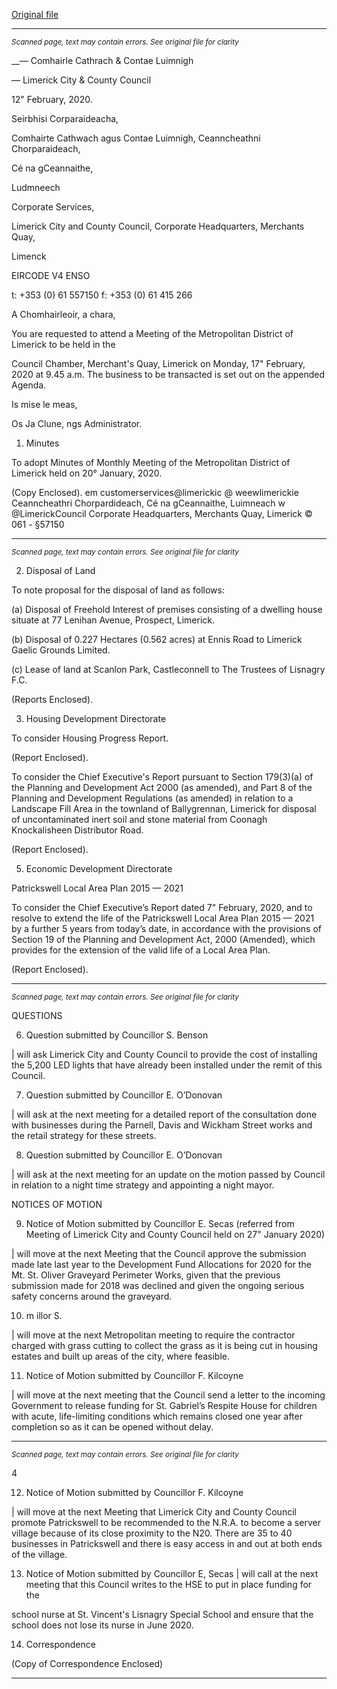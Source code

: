 [Original file](https://www.limerick.ie/sites/default/files/media/documents/2020-02/00-agenda-17th-february-2020.pdf)

---
*<small>Scanned page, text may contain errors. See original file for clarity</small>*  

__— Comhairle Cathrach
& Contae Luimnigh

— Limerick City
& County Council

12" February, 2020.

Seirbhisi Corparaideacha,

Comhairte Cathwach agus Contae Luimnigh,
Ceanncheathni Chorparaideach,

Cé na gCeannaithe,

Ludmneech

Corporate Services,

Limerick City and County Council,
Corporate Headquarters,
Merchants Quay,

Limenck

EIRCODE V4 ENSO

t: +353 (0) 61 557150
f: +353 (0) 61 415 266

A Chomhairleoir, a chara,

You are requested to attend a Meeting of the Metropolitan District of Limerick to be held in the

Council Chamber, Merchant's Quay, Limerick on Monday, 17" February, 2020 at 9.45 a.m. The
business to be transacted is set out on the appended Agenda.

Is mise le meas,

Os
Ja Clune,
ngs Administrator.

1. Minutes

To adopt Minutes of Monthly Meeting of the Metropolitan District of Limerick held on 20°
January, 2020.

(Copy Enclosed).
em customerservices@limerickic
@ weewlimerickie
Ceanncheathri Chorpardideach, Cé na gCeannaithe, Luimneach w @LimerickCouncil
Corporate Headquarters, Merchants Quay, Limerick © 061 - §57150


---
*<small>Scanned page, text may contain errors. See original file for clarity</small>*  

2. Disposal of Land

To note proposal for the disposal of land as follows:

(a) Disposal of Freehold Interest of premises consisting of a dwelling house situate at 77
Lenihan Avenue, Prospect, Limerick.

(b) Disposal of 0.227 Hectares (0.562 acres) at Ennis Road to Limerick Gaelic Grounds Limited.

(c) Lease of land at Scanlon Park, Castleconnell to The Trustees of Lisnagry F.C.

(Reports Enclosed).

3. Housing Development Directorate

To consider Housing Progress Report.

(Report Enclosed).

To consider the Chief Executive's Report pursuant to Section 179(3)(a) of the Planning and
Development Act 2000 (as amended), and Part 8 of the Planning and Development Regulations
(as amended) in relation to a Landscape Fill Area in the townland of Ballygrennan, Limerick for
disposal of uncontaminated inert soil and stone material from Coonagh Knockalisheen Distributor
Road.

(Report Enclosed).

5. Economic Development Directorate

Patrickswell Local Area Plan 2015 — 2021

To consider the Chief Executive’s Report dated 7" February, 2020, and to resolve to extend the
life of the Patrickswell Local Area Plan 2015 — 2021 by a further 5 years from today’s date, in
accordance with the provisions of Section 19 of the Planning and Development Act, 2000
(Amended), which provides for the extension of the valid life of a Local Area Plan.

(Report Enclosed).


---
*<small>Scanned page, text may contain errors. See original file for clarity</small>*  

QUESTIONS

6. Question submitted by Councillor S. Benson

| will ask Limerick City and County Council to provide the cost of installing the 5,200 LED lights that
have already been installed under the remit of this Council.

7. Question submitted by Councillor E. O’Donovan

| will ask at the next meeting for a detailed report of the consultation done with businesses during
the Parnell, Davis and Wickham Street works and the retail strategy for these streets.

8. Question submitted by Councillor E. O’Donovan

| will ask at the next meeting for an update on the motion passed by Council in relation to a night
time strategy and appointing a night mayor.

NOTICES OF MOTION

9. Notice of Motion submitted by Councillor E. Secas (referred from Meeting of Limerick
City and County Council held on 27" January 2020)

| will move at the next Meeting that the Council approve the submission made late last year to
the Development Fund Allocations for 2020 for the Mt. St. Oliver Graveyard Perimeter Works,
given that the previous submission made for 2018 was declined and given the ongoing serious
safety concerns around the graveyard.

10. m illor S.

| will move at the next Metropolitan meeting to require the contractor charged with grass cutting
to collect the grass as it is being cut in housing estates and built up areas of the city, where
feasible.

11. Notice of Motion submitted by Councillor F. Kilcoyne

| will move at the next meeting that the Council send a letter to the incoming Government to
release funding for St. Gabriel’s Respite House for children with acute, life-limiting conditions
which remains closed one year after completion so as it can be opened without delay.


---
*<small>Scanned page, text may contain errors. See original file for clarity</small>*  

4

12. Notice of Motion submitted by Councillor F. Kilcoyne

| will move at the next Meeting that Limerick City and County Council promote Patrickswell to be
recommended to the N.R.A. to become a server village because of its close proximity to the N20.
There are 35 to 40 businesses in Patrickswell and there is easy access in and out at both ends of
the village.

13. Notice of Motion submitted by Councillor E, Secas
| will call at the next meeting that this Council writes to the HSE to put in place funding for the

school nurse at St. Vincent's Lisnagry Special School and ensure that the school does not lose its
nurse in June 2020.

14. Correspondence

(Copy of Correspondence Enclosed)


---
